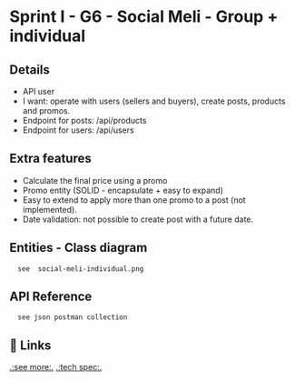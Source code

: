 # Sprint I - G6 - Social Meli - Group + individual

## Details

- API user
- I want: operate with users (sellers and buyers), create posts, products and promos.
- Endpoint for posts: /api/products
- Endpoint for users: /api/users

## Extra features
- Calculate the final price using a promo
- Promo entity (SOLID - encapsulate + easy to expand)
- Easy to extend to apply more than one promo to a post (not implemented).
- Date validation: not possible to create post with a future date.

## Entities - Class diagram
```
  see  social-meli-individual.png

```

## API Reference
```
  see json postman collection 
```

## 🔗 Links
[.:see more:.](https://docs.google.com/document/d/e/2PACX-1vRABo8IVO7jUBoxN72s-lXLtX5W2CAnXx71J-ZKNvVdld4mD6liwtqgCWvDMiQaGQ/pub)
[.:tech spec:.](https://docs.google.com/document/d/e/2PACX-1vQFvh8t5baJnvTNEoBf_h27HUHwvn-SbjxN108nOzF_dP3R29DtMEmNX42pHGeeLQ/pub)
